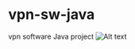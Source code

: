 # vpn-sw-java
 vpn software Java project   <img src="/path/to/capture.JPG.jpg" alt="Alt text" title="Optional title">
